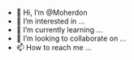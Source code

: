 - 👋 Hi, I’m @Moherdon
- 👀 I’m interested in ...
- 🌱 I’m currently learning ...
- 💞️ I’m looking to collaborate on ...
- 📫 How to reach me ...

<!---
Moherdon/Moherdon is a ✨ special ✨ repository because its `README.md` (this file) appears on your GitHub profile.
You can click the Preview link to take a look at your changes.
--->
